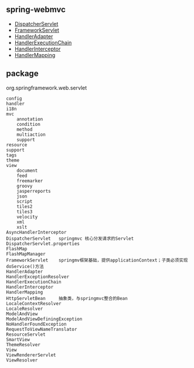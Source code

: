 
## spring-webmvc
* [DispatcherServlet](/20-framework/src/spring/spring-webmvc/DispatcherServlet.md)
* [FrameworkServlet](/20-framework/src/spring/spring-webmvc/FrameworkServlet.md)
* [HandlerAdapter](/20-framework/src/spring/spring-webmvc/HandlerAdapter.md)
* [HandlerExecutionChain](/20-framework/src/spring/spring-webmvc/HandlerExecutionChain.md)
* [HandlerInterceptor](/20-framework/src/spring/spring-webmvc/HandlerInterceptor.md)
* [HandlerMapping](/20-framework/src/spring/spring-webmvc/HandlerMapping.md)

## package
org.springframework.web.servlet
```
config
handler
i18n
mvc
    annotation
    condition
    method
    multiaction
    support
resource
support
tags
theme
view
    document
    feed
    freemarker
    groovy
    jasperreports
    json
    script
    tiles2
    tiles3
    velocity
    xml
    xslt
AsyncHandlerInterceptor
DispatcherServlet   springmvc 核心分发请求的Servlet
DispatcherServlet.properties
FlashMap
FlashMapManager
FrameworkServlet    springmv框架基础，提供applicationContext；子类必须实现doService()方法
HandlerAdapter
HandlerExceptionResolver
HandlerExecutionChain
HandlerInterceptor
HandlerMapping
HttpServletBean     抽象类，与springmvc整合的Bean
LocaleContextResolver
LocaleResolver
ModelAndView
ModelAndViewDefiningException
NoHandlerFoundException
RequestToViewNameTranslator
ResourceServlet
SmartView
ThemeResolver
View
ViewRendererServlet
ViewResolver
```
